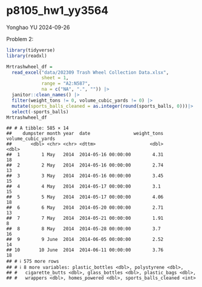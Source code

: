 p8105_hw1_yy3564
================
Yonghao YU
2024-09-26

Problem 2:

``` r
library(tidyverse)
library(readxl)
```

``` r
Mrtrashwheel_df = 
  read_excel("data/202309 Trash Wheel Collection Data.xlsx",
             sheet = 1, 
             range = "A2:N587",
             na = c("NA", ".", "")) |>
  janitor::clean_names() |>
  filter(weight_tons != 0, volume_cubic_yards != 0) |>
  mutate(sports_balls_cleaned = as.integer(round(sports_balls, 0)))|>
  select(-sports_balls)
Mrtrashwheel_df
```

    ## # A tibble: 585 × 14
    ##    dumpster month year  date                weight_tons volume_cubic_yards
    ##       <dbl> <chr> <chr> <dttm>                    <dbl>              <dbl>
    ##  1        1 May   2014  2014-05-16 00:00:00        4.31                 18
    ##  2        2 May   2014  2014-05-16 00:00:00        2.74                 13
    ##  3        3 May   2014  2014-05-16 00:00:00        3.45                 15
    ##  4        4 May   2014  2014-05-17 00:00:00        3.1                  15
    ##  5        5 May   2014  2014-05-17 00:00:00        4.06                 18
    ##  6        6 May   2014  2014-05-20 00:00:00        2.71                 13
    ##  7        7 May   2014  2014-05-21 00:00:00        1.91                  8
    ##  8        8 May   2014  2014-05-28 00:00:00        3.7                  16
    ##  9        9 June  2014  2014-06-05 00:00:00        2.52                 14
    ## 10       10 June  2014  2014-06-11 00:00:00        3.76                 18
    ## # ℹ 575 more rows
    ## # ℹ 8 more variables: plastic_bottles <dbl>, polystyrene <dbl>,
    ## #   cigarette_butts <dbl>, glass_bottles <dbl>, plastic_bags <dbl>,
    ## #   wrappers <dbl>, homes_powered <dbl>, sports_balls_cleaned <int>
